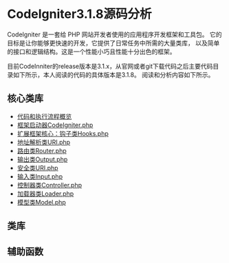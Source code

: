 # CodeIgniter3.1.8源码分析

CodeIgniter 是一套给 PHP 网站开发者使用的应用程序开发框架和工具包。 它的目标是让你能够更快速的开发，它提供了日常任务中所需的大量类库， 以及简单的接口和逻辑结构。这是一个性能小巧且性能十分出色的框架。

目前CodeInniter的release版本是3.1.x，从官网或者git下载代码之后主要代码目录如下所示，本人阅读的代码的具体版本是3.1.8。
阅读和分析内容如下所示。

## 核心类库
* [代码和执行流程概览](SUMMARY.md)
* [框架启动器CodeIgniter.php](CodeIgniter.md)
* [扩展框架核心：钩子类Hooks.php](Hook.md)
* [地址解析类URI.php](Uri.md)
* [路由类Router.php](Router.md)
* [输出类Output.php](Output.md)
* [安全类URI.php](URI.md)
* [输入类Input.php](Input.md)
* [控制器类Controller.php](Controller.md)
* [加载器类Loader.php](Loader.md)
* [模型类Model.php](Model.md)

## 类库

## 辅助函数
